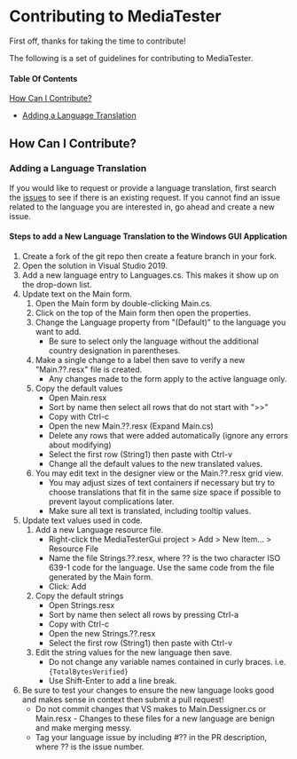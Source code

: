 # Contributing to MediaTester

First off, thanks for taking the time to contribute!

The following is a set of guidelines for contributing to MediaTester.

#### Table Of Contents

[How Can I Contribute?](#how-can-i-contribute)
  * [Adding a Language Translation](#adding-a-language-translation)

## How Can I Contribute?

### Adding a Language Translation

If you would like to request or provide a language translation, first search the [issues](https://github.com/dkrahmer/MediaTester/issues) to see if there is an existing request.
If you cannot find an issue related to the language you are interested in, go ahead and create a new issue.

#### Steps to add a New Language Translation to the Windows GUI Application

1. Create a fork of the git repo then create a feature branch in your fork.
2. Open the solution in Visual Studio 2019.
3. Add a new language entry to Languages.cs. This makes it show up on the drop-down list.
4. Update text on the Main form.
	1. Open the Main form by double-clicking Main.cs.
	2. Click on the top of the Main form then open the properties.
	3. Change the Language property from "(Default)" to the language you want to add.
		- Be sure to select only the language without the additional country designation in parentheses.
	4. Make a single change to a label then save to verify a new "Main.??.resx" file is created.
		- Any changes made to the form apply to the active language only.
	5. Copy the default values
		- Open Main.resx
		- Sort by name then select all rows that do not start with ">>"
		- Copy with Ctrl-c
		- Open the new Main.??.resx (Expand Main.cs)
		- Delete any rows that were added automatically (ignore any errors about modifying)
		- Select the first row (String1) then paste with Ctrl-v
		- Change all the default values to the new translated values.
    6. You may edit text in the designer view or the Main.??.resx grid view.
		- You may adjust sizes of text containers if necessary but try to choose translations that fit in the same size space if possible to prevent layout complications later.
		- Make sure all text is translated, including tooltip values.
5. Update text values used in code.
	1. Add a new Language resource file.
		- Right-click the MediaTesterGui project > Add > New Item... > Resource File
		- Name the file Strings.??.resx, where ?? is the two character ISO 639-1 code for the language. Use the same code from the file generated by the Main form.
		- Click: Add
    2. Copy the default strings
		- Open Strings.resx
		- Sort by name then select all rows by pressing Ctrl-a
		- Copy with Ctrl-c
		- Open the new Strings.??.resx
		- Select the first row (String1) then paste with Ctrl-v
    3. Edit the string values for the new language then save.
		- Do not change any variable names contained in curly braces. i.e. ```{TotalBytesVerified}```
		- Use Shift-Enter to add a line break.
6. Be sure to test your changes to ensure the new language looks good and makes sense in context then submit a pull request!
	- Do not commit changes that VS makes to Main.Dessigner.cs or Main.resx - Changes to these files for a new language are benign and make merging messy.
	- Tag your language issue by including #?? in the PR description, where ?? is the issue number.
